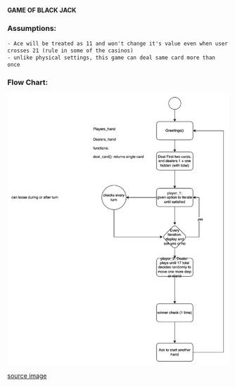 **GAME OF BLACK JACK**



### Assumptions:
    - Ace will be treated as 11 and won't change it's value even when user crosses 21 (rule in some of the casinos)
    - unlike physical settings, this game can deal same card more than once


### Flow Chart:

![alt text](image.png)

[source image](https://app.diagrams.net/#G11jGeQnyOuR-fk1FHH93nrXPWfAO7l1Kn#%7B%22pageId%22%3A%22C5RBs43oDa-KdzZeNtuy%22%7D)

